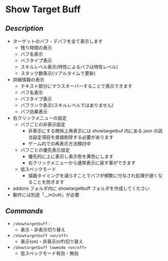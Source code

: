 # Show Target Buff
## *Description*
* ターゲットのバフ・デバフを全て表示します
    * 残り時間の表示
    * バフ名表示
    * バフタイプ表示
    * スキルレベル表示(特性によるバフは特性レベル)
    * スタック数表示(リアルタイムで更新)
* 詳細情報の表示
    * テキスト部分にマウスオーバーすることで表示できます
    * バフ名表示
    * バフタイプ表示
    * バフランク表示(スキルレベルではありません)
    * バフ効果表示
* 右クリックメニューの設定
    * バフごとの非表示設定
        * 非表示にする関係上再表示には showtargetbuf 内にある json の該当設定項目を直接削除する必要があります
        * ゲーム内での再表示方法検討中
    * バフごとの優先表示設定
        * 優先的に上に表示し表示色を黄色にします
        * 右クリックメニューから通常表示に戻す事ができます
    * 低スペックモード
        * 描画タイミングを減らすことでバフが頻繁に付与され処理が遅くなることを防ぎます
* addons フォルダ内に showtargetbuff フォルダを作成してください
* 動作には別途「__m2util」が必要

## *Commands*
* `/showtargetbuff` :
    * 表示・非表示切り替え
* `/showtargetbuff <on/off>`
    * 表示(on)・非表示(off)切り替え
* `/showtargetbuff lowmode <on/off>`
    * 低スペックモード有効・無効